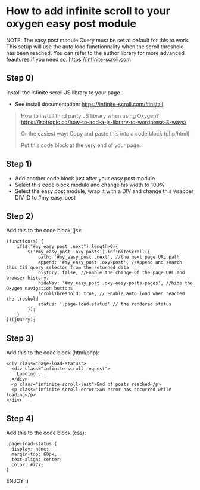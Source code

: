 
# How to add infinite scroll to your oxygen easy post module

NOTE: 
The easy post module Query must be set at default for this to work.
This setup will use the auto load functionnality when the scroll threshold has been reached. 
You can refer to the author library for more advanced feautures if you need so: https://infinite-scroll.com

## Step 0)

Install the infinite scroll JS library to your page 
- See install documentation: https://infinite-scroll.com/#install

> How to install third party JS library when using Oxygen?
> https://isotropic.co/how-to-add-a-js-library-to-wordpress-3-ways/
> 
> Or the easiest way:
> Copy and paste this into a code block (php/html):
> <script src="https://unpkg.com/infinite-scroll@4/dist/infinite-scroll.pkgd.min.js"></script>
> Put this code block at the very end of your page.

## Step 1)

- Add another code block just after your easy post module
- Select this code block module and change his width to 100%
- Select the easy post module, wrap it with a DIV and change this wrapper DIV ID to #my_easy_post

## Step 2)

Add this to the code block (js):
```
(function($) {
    if($("#my_easy_post .next").length>0){
        $('#my_easy_post .oxy-posts').infiniteScroll({
            path: '#my_easy_post .next', //the next page URL path
            append: '#my_easy_post .oxy-post', //Append and search this CSS query selector from the returned data
            history: false, //Enable the change of the page URL and browser history.
            hideNav: '#my_easy_post .oxy-easy-posts-pages', //hide the Oxygen navigation buttons
            scrollThreshold: true, // Enable auto load when reached the treshold
            status: '.page-load-status' // the rendered status
        });
    }
})(jQuery);
```

## Step 3)

Add this to the code block (html/php):
```
<div class="page-load-status">
  <div class="infinite-scroll-request">
    Loading ...
  </div>
  <p class="infinite-scroll-last">End of posts reached</p>
  <p class="infinite-scroll-error">An error has occurred while loading</p>
</div>
```

## Step 4)

Add this to the code block (css):
```
.page-load-status {
  display: none;
  margin-top: 60px;
  text-align: center;
  color: #777;
}
```

ENJOY :)

